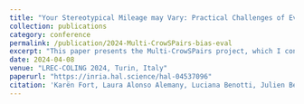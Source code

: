 ```yaml
---
title: "Your Stereotypical Mileage may Vary: Practical Challenges of Evaluating Biases in Multiple Languages and Cultural Contexts"
collection: publications
category: conference
permalink: /publication/2024-Multi-CrowSPairs-bias-eval
excerpt: "This paper presents the Multi-CrowSPairs project, which I contributed to during my first year (M1) of research training."
date: 2024-04-08
venue: "LREC-COLING 2024, Turin, Italy"
paperurl: "https://inria.hal.science/hal-04537096"
citation: 'Karën Fort, Laura Alonso Alemany, Luciana Benotti, Julien Bezançon, Claudia Borg, et al.. Your Stereotypical Mileage may Vary: Practical Challenges of Evaluating Biases in Multiple Languages and Cultural Contexts. The 2024 Joint International Conference on Computational Linguistics, Language Resources and Evaluation (LREC-COLING 2024), May 2024, Turin, Italy. pp.17764-17769.'
---
```


